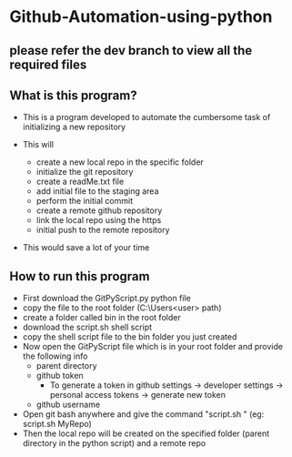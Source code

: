 # Github-Automation-using-python

## please refer the dev branch to view all the required files

## What is this program?
  - This is a program developed to automate the cumbersome task of initializing a new repository
  - This will
    - create a new local repo in the specific folder
    - initialize the git repository
    - create a readMe.txt file
    - add initial file to the staging area
    - perform the initial commit
    - create a remote github repository
    - link the local repo using the https
    - initial push to the remote repository
   
  - This would save a lot of your time

## How to run this program
  - First download the GitPyScript.py python file
  - copy the file to the root folder (C:\Users\<user> path)
  - create a folder called bin in the root folder
  - download the script.sh shell script
  - copy the shell script file to the bin folder you just created
  - Now open the GitPyScript file which is in your root folder and provide the following info
    - parent directory
    - github token
      - To generate a token in github settings -> developer settings -> personal access tokens -> generate new token
    - github username
  - Open git bash anywhere and give the command "script.sh <repo name>" (eg: script.sh MyRepo)
  - Then the local repo will be created on the specified folder (parent directory in the python script) and a remote repo
 

